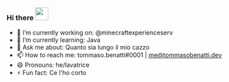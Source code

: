 ### Hi there <img src="https://raw.githubusercontent.com/MartinHeinz/MartinHeinz/master/wave.gif" width="30px">


- 🔭 I’m currently working on: @minecraftexperienceserv
- 🌱 I’m currently learning: Java
- 💬 Ask me about: Quanto sia lungo il mio cazzo
- 📫 How to reach me: tommaso.benatti#0001 | me@tommasobenatti.dev
- 😄 Pronouns: he/lavatrice
- ⚡ Fun fact: Ce l'ho corto
